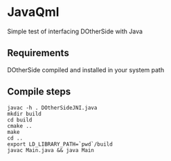 # JavaQml
Simple test of interfacing DOtherSide with Java

## Requirements
DOtherSide compiled and installed in your system path

## Compile steps
```
javac -h . DOtherSideJNI.java
mkdir build
cd build
cmake ..
make
cd ..
export LD_LIBRARY_PATH=`pwd`/build
javac Main.java && java Main
```

